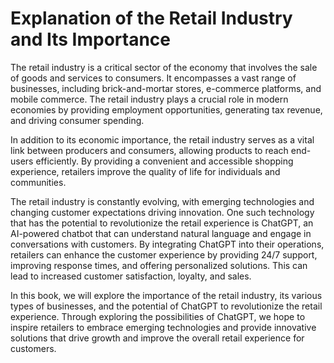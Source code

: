 Explanation of the Retail Industry and Its Importance
===================================================================

The retail industry is a critical sector of the economy that involves the sale of goods and services to consumers. It encompasses a vast range of businesses, including brick-and-mortar stores, e-commerce platforms, and mobile commerce. The retail industry plays a crucial role in modern economies by providing employment opportunities, generating tax revenue, and driving consumer spending.

In addition to its economic importance, the retail industry serves as a vital link between producers and consumers, allowing products to reach end-users efficiently. By providing a convenient and accessible shopping experience, retailers improve the quality of life for individuals and communities.

The retail industry is constantly evolving, with emerging technologies and changing customer expectations driving innovation. One such technology that has the potential to revolutionize the retail experience is ChatGPT, an AI-powered chatbot that can understand natural language and engage in conversations with customers. By integrating ChatGPT into their operations, retailers can enhance the customer experience by providing 24/7 support, improving response times, and offering personalized solutions. This can lead to increased customer satisfaction, loyalty, and sales.

In this book, we will explore the importance of the retail industry, its various types of businesses, and the potential of ChatGPT to revolutionize the retail experience. Through exploring the possibilities of ChatGPT, we hope to inspire retailers to embrace emerging technologies and provide innovative solutions that drive growth and improve the overall retail experience for customers.
